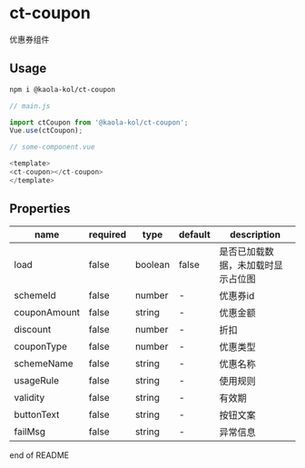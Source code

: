# ct-coupon

优惠券组件

<!-- STORY -->

## Usage

```bash
npm i @kaola-kol/ct-coupon
```

```js
// main.js

import ctCoupon from '@kaola-kol/ct-coupon';
Vue.use(ctCoupon);

// some-component.vue

<template>
<ct-coupon></ct-coupon>
</template>
```

## Properties

| name | required | type | default | description |
| ---- | -------- | ---- | ------- | ----------- |
| load | false | boolean | false | 是否已加载数据，未加载时显示占位图 |
| schemeId | false | number | - | 优惠券id |
| couponAmount | false | string | - | 优惠金额 |
| discount | false | number | - | 折扣 |
| couponType | false | number | - | 优惠类型 |
| schemeName | false | string | - | 优惠名称 |
| usageRule | false | string | - | 使用规则 |
| validity | false | string | - | 有效期 |
| buttonText | false | string | - | 按钮文案 |
| failMsg | false | string | - | 异常信息 |

end of README
